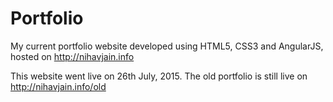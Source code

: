 # Portfolio
My current portfolio website developed using HTML5, CSS3 and AngularJS, hosted on http://nihavjain.info

This website went live on 26th July, 2015.
The old portfolio is still live on http://nihavjain.info/old
